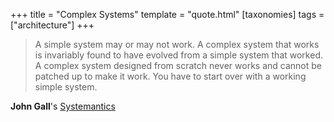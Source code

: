 +++
title = "Complex Systems"
template = "quote.html"
[taxonomies]
tags = ["architecture"]
+++
> A simple system may or may not work. A complex system that works is invariably found to have evolved from a simple system that worked. A complex system designed from scratch never works and cannot be patched up to make it work. You have to start over with a working simple system.

**John Gall**'s [Systemantics](https://en.wikipedia.org/wiki/John_Gall_(author)#Gall's_law)
